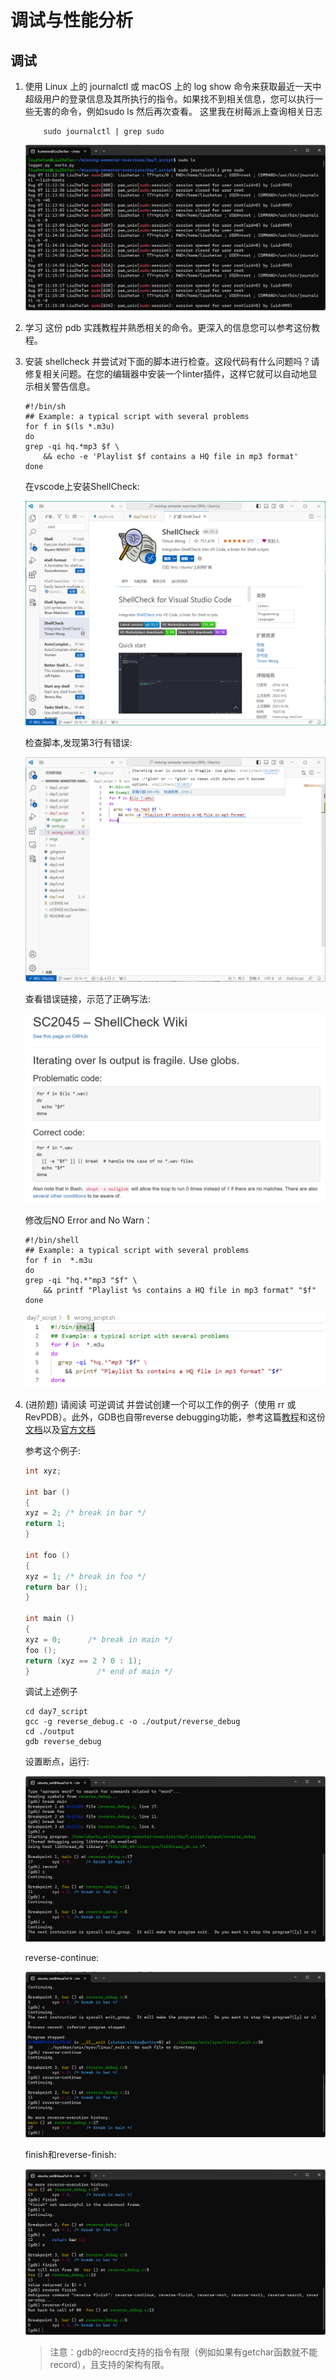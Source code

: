 # 调试与性能分析

## 调试

1. 使用 Linux 上的 journalctl 或 macOS 上的 log show 命令来获取最近一天中超级用户的登录信息及其所执行的指令。如果找不到相关信息，您可以执行一些无害的命令，例如sudo ls 然后再次查看。 这里我在树莓派上查询相关日志

    ```shell
        sudo journalctl | grep sudo
    ```

    ![运行结果](./imgs/7-1-1.png)

2. 学习 这份 pdb 实践教程并熟悉相关的命令。更深入的信息您可以参考这份教程。

3. 安装 shellcheck 并尝试对下面的脚本进行检查。这段代码有什么问题吗？请修复相关问题。在您的编辑器中安装一个linter插件，这样它就可以自动地显示相关警告信息。

    ```shell
    #!/bin/sh
    ## Example: a typical script with several problems
    for f in $(ls *.m3u)
    do
    grep -qi hq.*mp3 $f \
        && echo -e 'Playlist $f contains a HQ file in mp3 format'
    done
    ```

    在vscode上安装ShellCheck:

    ![安装ShellCheck](./imgs/7-1-2.png)

    检查脚本,发现第3行有错误:

    ![静态检查](./imgs/7-1-3.png)

    查看错误链接，示范了正确写法:

    ![正确写法](./imgs/7-1-4.png)

    修改后NO Error and No Warn：

    ```shell
    #!/bin/shell
    ## Example: a typical script with several problems
    for f in  *.m3u
    do
    grep -qi "hq.*"mp3 "$f" \
        && printf "Playlist %s contains a HQ file in mp3 format" "$f"
    done
    ```

    ![静态检查](./imgs/7-1-5.png)

4. (进阶题) 请阅读 可逆调试 并尝试创建一个可以工作的例子（使用 rr 或 RevPDB）。此外，GDB也自带reverse debugging功能，参考这篇[教程](https://www.sourceware.org/gdb/wiki/ProcessRecord/Tutorial)和这份[文档](https://sourceware.org/gdb/onlinedocs/gdb/Reverse-Execution.html)以及[官方文档](https://www.sourceware.org/gdb/news/reversible.html)

    参考这个例子:
    ```C
    int xyz;

    int bar ()
    {
    xyz = 2; /* break in bar */
    return 1;
    }

    int foo ()
    {
    xyz = 1; /* break in foo */
    return bar ();
    }

    int main ()
    {
    xyz = 0;      /* break in main */
    foo ();
    return (xyz == 2 ? 0 : 1);
    }               /* end of main */
    ```

    调试上述例子
    ```shell
    cd day7_script
    gcc -g reverse_debug.c -o ./output/reverse_debug
    cd ./output
    gdb reverse_debug
    ```

    设置断点，运行:

    ![运行结果](./imgs/7-2-1.png)

    reverse-continue:

    ![运行结果](./imgs/7-2-2.png)

    finish和reverse-finish:

    ![运行结果](./imgs/7-2-3.png)

    >注意：gdb的reocrd支持的指令有限（例如如果有getchar函数就不能record），且支持的架构有限。
